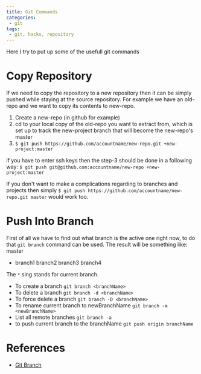 ```yaml
---
title: Git Commands
categories:
 - git
tags:
 - git, hacks, repository
---
```


Here I try to put up some of the usefull git commands

# Copy Repository

If we need to copy the repository to a new repository then it can be simply pushed while staying at the source repository. For example we have an old-repo and we want to copy its contents to new-repo.

1. Create a new-repo (in github for example)
2. cd to your local copy of the old-repo you want to extract from, which is set up to track the new-project branch that will become the new-repo's master
3. ```$ git push https://github.com/accountname/new-repo.git +new-project:master```

if you have to enter ssh keys then the step-3 should be done in a following way:
```$ git push git@github.com:accountname/new-repo +new-project:master```

If you don't want to make a complications regarding to branches and projects then simply ```$ git push https://github.com/accountname/new-repo.git master``` would work too.


# Push Into Branch

First of all we have to find out what branch is the active one right now, to do that ```git branch``` command can be used. The result will be something like: 
  master
* branch1
  branch2
  branch3
  branch4

The `*` sing stands for current branch. 

- To create a branch ```git branch <branchName>```
- To delete a branch ```git branch -d <branchName>```
- To force delete a branch ```git branch -D <branchName>```
- To rename current branch to newBranchName ```git branch -m <newBranchName>```
- List all remote branches ```git branch -a```
- to push current branch to the branchName ```git push origin branchName```

# References
- [Git Branch](https://www.atlassian.com/git/tutorials/using-branches)
